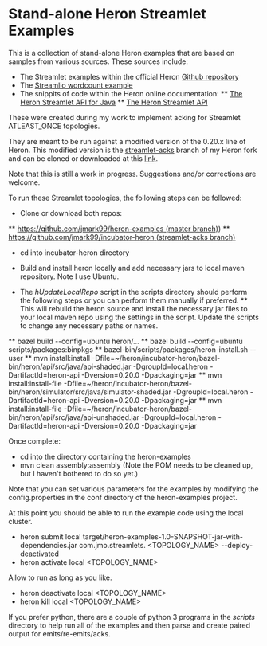 # Stand-alone Heron Streamlet Examples

This is a collection of stand-alone Heron examples that are based on samples from various sources.
These sources include:

* The Streamlet examples within the official Heron [Github repository](https://github.com/apache/incubator-heron/tree/master/examples/src/java/org/apache/heron/examples/streamlet)
* The [Streamlio wordcount example](https://github.com/streamlio/heron-java-streamlet-api-example)
* The snippits of code within the Heron online documentation:
** [The Heron Streamlet API for Java](https://apache.github.io/incubator-heron/docs/developers/java/streamlet-api/)
** [The Heron Streamlet API](https://apache.github.io/incubator-heron/docs/concepts/streamlet-api/)

These were created during my work to implement acking for Streamlet ATLEAST_ONCE topologies.

They are meant to be run against a modified version of the 0.20.x line of Heron. This modified version is the [streamlet-acks](https://github.com/jmark99/incubator-heron/tree/streamlet-acks) branch of my Heron fork and can be cloned or downloaded at this [link](https://github.com/jmark99/incubator-heron/tree/streamlet-acks).

Note that this is still a work in progress. Suggestions and/or corrections are welcome.

To run these Streamlet topologies, the following steps can be followed:

* Clone or download both repos:

** [https://github.com/jmark99/heron-examples (master branch)](https://github.com/jmark99/heron-examples))
** [https://github.com/jmark99/incubator-heron (streamlet-acks branch)](https://github.com/jmark99/incubator-heron/tree/streamlet-acks)

* cd into incubator-heron directory
* Build and install heron locally and add necessary jars to local maven repository. Note I use Ubuntu.

* The _hUpdateLocalRepo_ script in the scripts directory should perform the following steps or you can perform them manually if preferred.
** This will rebuild the heron source and install the necessary jar files to your local maven repo using the settings in the script. Update the scripts to change any necessary paths or names.

** bazel build --config=ubuntu heron/...
** bazel build --config=ubuntu scripts/packages:binpkgs
** bazel-bin/scripts/packages/heron-install.sh --user
** mvn install:install -Dfile=~/heron/incubator-heron/bazel-bin/heron/api/src/java/api-shaded.jar -DgroupId=local.heron -DartifactId=heron-api -Dversion=0.20.0 -Dpackaging=jar
** mvn install:install-file -Dfile=~/heron/incubator-heron/bazel-bin/heron/simulator/src/java/simulator-shaded.jar -DgroupId=local.heron -DartifactId=heron-api -Dversion=0.20.0 -Dpackaging=jar
** mvn install:install-file -Dfile=~/heron/incubator-heron/bazel-bin/heron/api/src/java/api-unshaded.jar -DgroupId=local.heron -DartifactId=heron-api -Dversion=0.20.0 -Dpackaging=jar

Once complete:

* cd into the directory containing the heron-examples
* mvn clean assembly:assembly (Note the POM needs to be cleaned up, but I haven't bothered to do so yet.)

Note that you can set various parameters for the examples by modifying the config.properties in the conf directory of the heron-examples project.

At this point you should be able to run the example code using the local cluster.

* heron submit local target/heron-examples-1.0-SNAPSHOT-jar-with-dependencies.jar com.jmo.streamlets.<CLASSNAME> <TOPOLOGY_NAME> --deploy-deactivated
* heron activate local <TOPOLOGY_NAME>

Allow to run as long as you like.

* heron deactivate local <TOPOLOGY_NAME>
* heron kill local <TOPOLOGY_NAME>

If you prefer python, there are a couple of python 3 programs in the _scripts_ directory to help run all of the examples and then parse and create paired output for emits/re-emits/acks.

